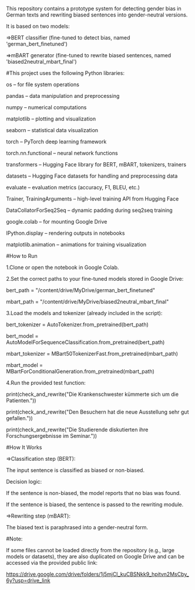 This repository contains a prototype system for detecting gender bias in German texts and rewriting biased sentences into gender-neutral versions.

It is based on two models:

=>BERT classifier (fine-tuned to detect bias, named 'german_bert_finetuned')

=>mBART generator (fine-tuned to rewrite biased sentences, named 'biased2neutral_mbart_final') 

#This project uses the following Python libraries:

os – for file system operations

pandas – data manipulation and preprocessing

numpy – numerical computations

matplotlib – plotting and visualization

seaborn – statistical data visualization

torch – PyTorch deep learning framework

torch.nn.functional – neural network functions

transformers – Hugging Face library for BERT, mBART, tokenizers, trainers

datasets – Hugging Face datasets for handling and preprocessing data

evaluate – evaluation metrics (accuracy, F1, BLEU, etc.)

Trainer, TrainingArguments – high-level training API from Hugging Face

DataCollatorForSeq2Seq – dynamic padding during seq2seq training

google.colab – for mounting Google Drive

IPython.display – rendering outputs in notebooks

matplotlib.animation – animations for training visualization

#How to Run

1.Clone or open the notebook in Google Colab.

2.Set the correct paths to your fine-tuned models stored in Google Drive:

bert_path = "/content/drive/MyDrive/german_bert_finetuned"

mbart_path = "/content/drive/MyDrive/biased2neutral_mbart_final"


3.Load the models and tokenizer (already included in the script):

bert_tokenizer = AutoTokenizer.from_pretrained(bert_path)

bert_model = AutoModelForSequenceClassification.from_pretrained(bert_path)

mbart_tokenizer = MBart50TokenizerFast.from_pretrained(mbart_path)

mbart_model = MBartForConditionalGeneration.from_pretrained(mbart_path)


4.Run the provided test function:

print(check_and_rewrite("Die Krankenschwester kümmerte sich um die Patienten."))

print(check_and_rewrite("Den Besuchern hat die neue Ausstellung sehr gut gefallen."))

print(check_and_rewrite("Die Studierende diskutierten ihre Forschungsergebnisse im Seminar."))



#How It Works

=>Classification step (BERT):

The input sentence is classified as biased or non-biased.

Decision logic:

If the sentence is non-biased, the model reports that no bias was found.

If the sentence is biased, the sentence is passed to the rewriting module.

=>Rewriting step (mBART):

The biased text is paraphrased into a gender-neutral form.


#Note: 

If some files cannot be loaded directly from the repository (e.g., large models or datasets), they are also duplicated on Google Drive and can be accessed via the provided public link:

https://drive.google.com/drive/folders/1j5mjCI_kuCBSNkk9_hpitvn2MsCby_6y?usp=drive_link
